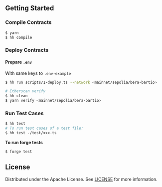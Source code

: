 
## Getting Started

### Compile Contracts

```sh
$ yarn
$ hh compile
```

### Deploy Contracts

#### Prepare `.env` 

With same keys to `.env-example`

```sh
$ hh run scripts/1-deploy.ts --network <mainnet/sepolia/bera-bartio>

# Etherscan verify
$ hh clean
$ yarn verify <mainnet/sepolia/bera-bartio>
```

### Run Test Cases

```sh
$ hh test
# To run test cases of a test file:
$ hh test ./test/xxx.ts
```

**To run forge tests**

```sh
$ forge test
```

## License

Distributed under the Apache License. See [LICENSE](./LICENSE) for more information.